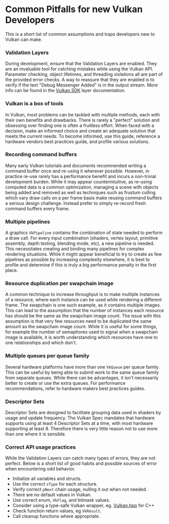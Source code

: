 # Common Pitfalls for new Vulkan Developers

This is a short list of common assumptions and traps developers new to Vulkan can make. 

### Validation Layers

During development, ensure that the Validation Layers are enabled. They are an invaluable tool for catching mistakes while using the Vulkan API. Parameter checking, object lifetimes, and threading violations all are part of the provided error checks. A way to reassure that they are enabled is to verify if the text "Debug Messenger Added" is in the output stream. More info can be found in the [Vulkan SDK](https://vulkan.lunarg.com/doc/sdk/latest/windows/layer_configuration.html) layer documentation.

### Vulkan is a box of tools

In Vulkan, most problems can be tackled with multiple methods, each with their own benefits and drawbacks. There is rarely a "perfect" solution and obsessing over finding one is often a fruitless effort. When faced with a decision, make an informed choice and create an adequate solution that meets the current needs. To become informed, use this guide, reference a hardware vendors best practices guide, and profile various solutions.  

### Recording command buffers  

Many early Vulkan tutorials and documents recommended writing a command buffer once and re-using it wherever possible. However, in practice re-use rarely has a performance benefit and incurs a non-trivial development burden. While it may appear counterintuitive, as re-using computed data is a common optimization, managing a scene with objects being added and removed as well as techniques such as frustum culling which vary draw calls on a per frame basis make reusing command buffers a serious design challenge. Instead prefer to simply re-record fresh command buffers every frame.  

### Multiple pipelines

A graphics `VkPipeline` contains the combination of state needed to perform a draw call. For every input combination (shaders, vertex layout, primitive assembly, depth testing, blending mode, etc), a new pipeline is needed. This necessitates creating and binding many pipelines for complex rendering situations. While it might appear beneficial to try to create as few pipelines as possible by increasing complexity elsewhere, it is best to profile and determine if this is truly a big performance penalty in the first place.

### Resource duplication per swapchain image

A common technique to increase throughput is to make multiple instances of a resource, where each instance can be used while rendering a different frame. The swapchain is one such example, as it contains multiple images. This can lead to the assumption that the number of instances each resource has should be the same as the swapchain image count. The issue with this assumption is that very few resources need to be duplicated the same amount as the swapchain image count. While it is useful for some things, for example the number of semaphores used to signal when a swapchain image is available, it is worth understanding which resources have one to one relationships and which don't.

### Multiple queues per queue family

Several hardware platforms have more than one `VkQueue` per queue family. This can be useful by being able to submit work to the same queue family from separate queues. While there can be advantages, it isn't necessarily better to create or use the extra queues. For performance recommendations, refer to hardware makers best practices guides.

### Descriptor Sets

Descriptor Sets are designed to facilitate grouping data used in shaders by usage and update frequency. The Vulkan Spec mandates that hardware supports using at least 4 Descriptor Sets at a time, with most hardware supporting at least 8. Therefore there is very little reason not to use more than one where it is sensible.

### Correct API usage practices

While the Validation Layers can catch many types of errors, they are not perfect. Below is a short list of good habits and possible sources of error when encountering odd behavior.

* Initialize all variables and structs.
* Use the correct `sType` for each structure.
* Verify correct `pNext` chain usage, nulling it out when not needed.
* There are no default values in Vulkan.
* Use correct enum, `VkFlag`, and bitmask values. 
* Consider using a type-safe Vulkan wrapper, eg. [Vulkan.hpp](https://github.com/KhronosGroup/Vulkan-Hpp) for C++
* Check function return values, eg `VkResult`.
* Call cleanup functions where appropriate.
